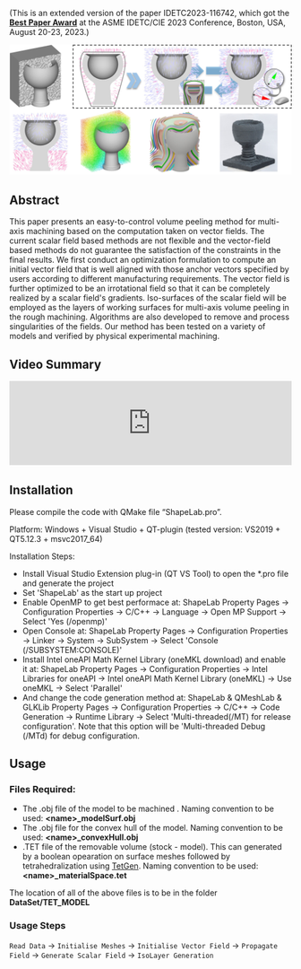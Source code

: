 
(This is an extended version of the paper IDETC2023-116742, which got the [**Best Paper Award**](https://www.linkedin.com/posts/charlie-c-l-wang-8396189a_cadcam-cncmachining-digitalmanufacturing-activity-7099853958055084033-4qXs) at the ASME IDETC/CIE 2023 Conference, Boston, USA, August 20-23, 2023.)

![Pipeline of the method](./Images/pipeline.jpg)

## Abstract
This paper presents an easy-to-control volume peeling method for multi-axis machining based on the computation taken on vector fields. The current scalar field based methods are not flexible and the vector-field based methods do not guarantee the satisfaction of the constraints in the final results. We first conduct an optimization formulation to compute an initial vector field that is well aligned with those anchor vectors specified by users according to different manufacturing requirements. The vector field is further optimized to be an irrotational field so that it can be completely realized by a scalar field's gradients. Iso-surfaces of the scalar field will be employed as the layers of working surfaces for multi-axis volume peeling in the rough machining. Algorithms are also developed to remove and process singularities of the fields. Our method has been tested on a variety of models and verified by physical experimental machining. 


## Video Summary
<iframe width = "100%" aspect-ratio ="16/9" src="https://www.youtube.com/embed/Bzt2oe6YYh8" title="Vector Field Based Volume Peeling for Multi-Axis Machining" frameborder="0" allow="accelerometer; autoplay; clipboard-write; encrypted-media; gyroscope; picture-in-picture; web-share" allowfullscreen> </iframe>



## Installation
Please compile the code with QMake file “ShapeLab.pro”.

Platform: Windows + Visual Studio + QT-plugin (tested version: VS2019 + QT5.12.3 + msvc2017_64)

Installation Steps:
- Install Visual Studio Extension plug-in (QT VS Tool) to open the *.pro file and generate the project
- Set 'ShapeLab' as the start up project
- Enable OpenMP to get best performace at: ShapeLab Property Pages -> Configuration Properties -> C/C++ -> Language -> Open MP Support -> Select 'Yes (/openmp)'
- Open Console at: ShapeLab Property Pages -> Configuration Properties -> Linker -> System -> SubSystem -> Select 'Console (/SUBSYSTEM:CONSOLE)'
- Install Intel oneAPI Math Kernel Library (oneMKL download) and enable it at: ShapeLab Property Pages -> Configuration Properties -> Intel Libraries for oneAPI -> Intel oneAPI Math Kernel Library (oneMKL) -> Use oneMKL -> Select 'Parallel'
- And change the code generation method at: ShapeLab & QMeshLab & GLKLib Property Pages -> Configuration Properties -> C/C++ -> Code Generation -> Runtime Library -> Select 'Multi-threaded(/MT) for release configuration'. Note that this option will be 'Multi-threaded Debug (/MTd) for debug configuration.



## Usage
### Files Required:
  - The .obj file of the model to be machined . Naming convention to be used: **\<name\>_modelSurf.obj**
  - The .obj file for the convex hull of the model. Naming convention to be used: **\<name\>_convexHull.obj**
  - .TET file of the removable volume (stock - model). This can generated by a boolean opearation on surface meshes followed by tetrahedralization using [TetGen](https://wias-berlin.de/software/index.jsp?id=TetGen&lang=1). Naming convention to be used: **\<name\>_materialSpace.tet**

  The location of all of the above files is to be in the folder **DataSet/TET_MODEL**

### Usage Steps
`Read Data` -> `Initialise Meshes` -> `Initialise Vector Field` -> `Propagate Field` -> `Generate Scalar Field` -> `IsoLayer Generation`

